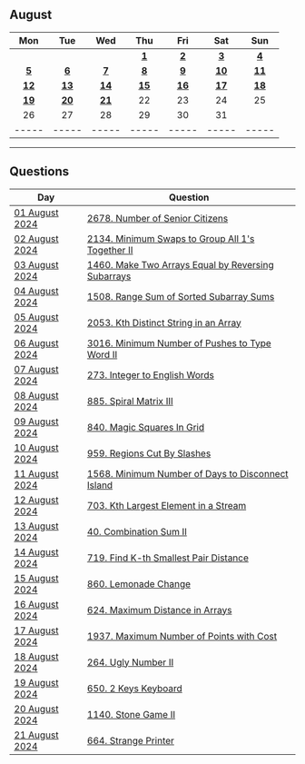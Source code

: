 August
---
| Mon | Tue | Wed | Thu | Fri | Sat | Sun |
| :---: | :---: | :---: | :---: | :---: | :---: | :---: |
|     |     |     | [**1**](01) | [**2**](02) | [**3**](03) | [**4**](04) |
| [**5**](05) | [**6**](06) | [**7**](07) | [**8**](08) | [**9**](09) | [**10**](10) | [**11**](11) |
| [**12**](12) | [**13**](13) | [**14**](14) | [**15**](15) | [**16**](16) | [**17**](17) | [**18**](18) |
| [**19**](19) | [**20**](20) | [**21**](21) | 22  | 23  | 24  | 25  |
| 26  | 27  | 28  | 29  | 30  | 31  |     |
| ----- | ----- | ----- | ----- | ----- | ----- | ----- |

---

Questions
---
| Day | Question |
| --- | --- |
| [01 August 2024](01) | [2678. Number of Senior Citizens](https://leetcode.com/problems/number-of-senior-citizens) |
| [02 August 2024](02) | [2134. Minimum Swaps to Group All 1's Together II](https://leetcode.com/problems/minimum-swaps-to-group-all-1s-together-ii) |
| [03 August 2024](03) | [1460. Make Two Arrays Equal by Reversing Subarrays](https://leetcode.com/problems/make-two-arrays-equal-by-reversing-subarrays) |
| [04 August 2024](04) | [1508. Range Sum of Sorted Subarray Sums](https://leetcode.com/problems/range-sum-of-sorted-subarray-sums) |
| [05 August 2024](05) | [2053. Kth Distinct String in an Array](https://leetcode.com/problems/kth-distinct-string-in-an-array) |
| [06 August 2024](06) | [3016. Minimum Number of Pushes to Type Word II](https://leetcode.com/problems/minimum-number-of-pushes-to-type-word-ii) |
| [07 August 2024](07) | [273. Integer to English Words](https://leetcode.com/problems/integer-to-english-words) |
| [08 August 2024](08) | [885. Spiral Matrix III](https://leetcode.com/problems/spiral-matrix-iii) |
| [09 August 2024](09) | [840. Magic Squares In Grid](https://leetcode.com/problems/magic-squares-in-grid) |
| [10 August 2024](10) | [959. Regions Cut By Slashes](https://leetcode.com/problems/regions-cut-by-slashes) |
| [11 August 2024](11) | [1568. Minimum Number of Days to Disconnect Island](https://leetcode.com/problems/minimum-number-of-days-to-disconnect-island) |
| [12 August 2024](12) | [703. Kth Largest Element in a Stream](https://leetcode.com/problems/kth-largest-element-in-a-stream) |
| [13 August 2024](13) | [40. Combination Sum II](https://leetcode.com/problems/combination-sum-ii) |
| [14 August 2024](14) | [719. Find K-th Smallest Pair Distance](https://leetcode.com/problems/find-k-th-smallest-pair-distance) |
| [15 August 2024](15) | [860. Lemonade Change](https://leetcode.com/problems/lemonade-change) |
| [16 August 2024](16) | [624. Maximum Distance in Arrays](https://leetcode.com/problems/maximum-distance-in-arrays) |
| [17 August 2024](17) | [1937. Maximum Number of Points with Cost](https://leetcode.com/problems/maximum-number-of-points-with-cost) |
| [18 August 2024](18) | [264. Ugly Number II](https://leetcode.com/problems/ugly-number-ii) |
| [19 August 2024](19) | [650. 2 Keys Keyboard](https://leetcode.com/problems/2-keys-keyboard) |
| [20 August 2024](20) | [1140. Stone Game II](https://leetcode.com/problems/stone-game-ii) |
| [21 August 2024](21) | [664. Strange Printer](https://leetcode.com/problems/strange-printer) |
